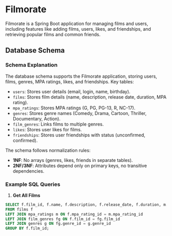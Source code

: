 # Filmorate

Filmorate is a Spring Boot application for managing films and users, including features like adding films, users, likes, and friendships, and retrieving popular films and common friends.

## Database Schema
<image-card alt="Database Schema" src="schema.png" ></image-card>

### Schema Explanation
The database schema supports the Filmorate application, storing users, films, genres, MPA ratings, likes, and friendships. Key tables:
- `users`: Stores user details (email, login, name, birthday).
- `films`: Stores film details (name, description, release date, duration, MPA rating).
- `mpa_ratings`: Stores MPA ratings (G, PG, PG-13, R, NC-17).
- `genres`: Stores genre names (Comedy, Drama, Cartoon, Thriller, Documentary, Action).
- `film_genres`: Links films to multiple genres.
- `likes`: Stores user likes for films.
- `friendships`: Stores user friendships with status (unconfirmed, confirmed).

The schema follows normalization rules:
- **1NF**: No arrays (genres, likes, friends in separate tables).
- **2NF/3NF**: Attributes depend only on primary keys, no transitive dependencies.

### Example SQL Queries

1. **Get All Films**
```sql
SELECT f.film_id, f.name, f.description, f.release_date, f.duration, m.name AS mpa_rating, GROUP_CONCAT(g.name) AS genres
FROM films f
LEFT JOIN mpa_ratings m ON f.mpa_rating_id = m.mpa_rating_id
LEFT JOIN film_genres fg ON f.film_id = fg.film_id
LEFT JOIN genres g ON fg.genre_id = g.genre_id
GROUP BY f.film_id;